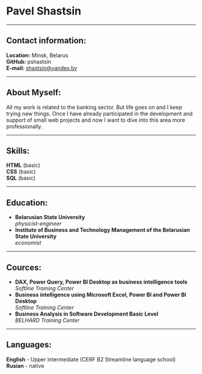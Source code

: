 # Pavel Shastsin

*********
## Contact information:
**Location:** Minsk, Belarus  
**GitHub:** pshastsin  
**E-mail:** [shastsin@yandex.by](mailto:shastsin@yandex.by)  

*********
## About Myself:
All my work is related to the banking sector. But life goes on and I keep trying new things. Once I have already participated in the development and support of small web projects and now I want to dive into this area more professionally.
*********
## Skills:
**HTML** (basic)  
**CSS**	(basic)  
**SQL** (basic)
*********
## Education:
+ **Belarusian State University**  
	*physicist-engineer*
+ **Institute of Business and Technology Management of the Belarusian State University**  
	*economist*
*********
## Cources:

* **DAX, Power Query, Power BI Desktop as business intelligence tools**   
    *Softline Training Center* 
* **Business intelligence using Microsoft Excel, Power BI and Power BI Desktop**  
    *Softline Training Center*
* **Business Analysis in Software Development Basic Level**  
    *BELHARD Training Center*
*********
## Languages:
**English** - Upper intermediate (CERF B2 Streamline language school)  
**Rusian** - native